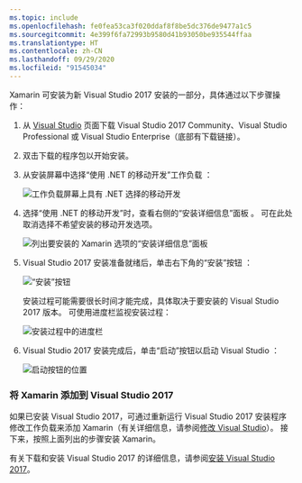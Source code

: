 ```yaml
---
ms.topic: include
ms.openlocfilehash: fe0fea53ca3f020ddaf8f8be5dc376de9477a1c5
ms.sourcegitcommit: 4e399f6fa72993b9580d41b93050be935544ffaa
ms.translationtype: HT
ms.contentlocale: zh-CN
ms.lasthandoff: 09/29/2020
ms.locfileid: "91545034"
---
```

Xamarin 可安装为新  Visual Studio 2017 安装的一部分，具体通过以下步骤操作：

1. 从 [Visual Studio](https://visualstudio.microsoft.com/vs/) 页面下载 Visual Studio 2017 Community、Visual Studio Professional 或 Visual Studio Enterprise（底部有下载链接）。

2. 双击下载的程序包以开始安装。

3. 从安装屏幕中选择“使用 .NET 的移动开发”工作负载  ：

    ![工作负载屏幕上具有 .NET 选择的移动开发](~/get-started/installation/windows-images/01-mobile-dev-workload.png)

4. 选择“使用 .NET 的移动开发”时，查看右侧的“安装详细信息”面板   。 可在此处取消选择不希望安装的移动开发选项。

    ![列出要安装的 Xamarin 选项的“安装详细信息”面板](~/get-started/installation/windows-images/02-summary.png)

5. Visual Studio 2017 安装准备就绪后，单击右下角的“安装”按钮  ：

    ![“安装”按钮](~/get-started/installation/windows-images/03-click-install.png)

   安装过程可能需要很长时间才能完成，具体取决于要安装的 Visual Studio 2017 版本。 可使用进度栏监视安装过程：

    ![安装过程中的进度栏](~/get-started/installation/windows-images/04-progress-bars.png)

6. Visual Studio 2017 安装完成后，单击“启动”按钮以启动 Visual Studio  ：

    ![启动按钮的位置](~/get-started/installation/windows-images/05-launch.png)

<a name="vs2017"></a>

### <a name="adding-xamarin-to-visual-studio-2017"></a>将 Xamarin 添加到 Visual Studio 2017

如果已安装 Visual Studio 2017，可通过重新运行 Visual Studio 2017 安装程序修改工作负载来添加 Xamarin（有关详细信息，请参阅[修改 Visual Studio](/visualstudio/install/modify-visual-studio)）。 接下来，按照上面列出的步骤安装 Xamarin。

有关下载和安装 Visual Studio 2017 的详细信息，请参阅[安装 Visual Studio 2017](/visualstudio/install/install-visual-studio)。